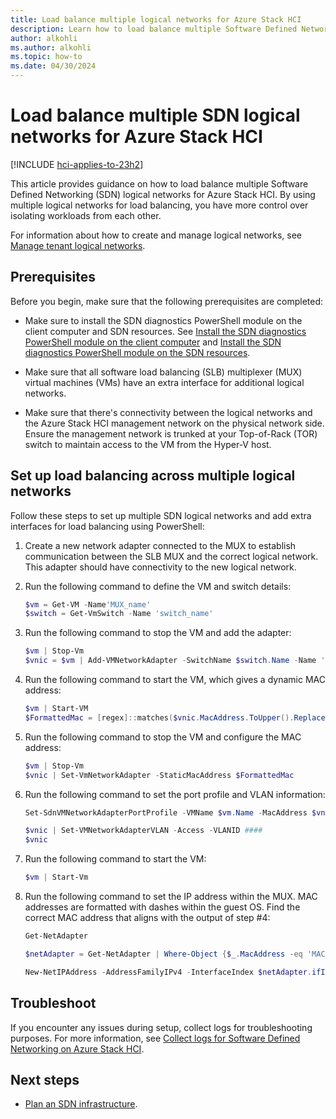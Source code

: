 ```yaml
---
title: Load balance multiple logical networks for Azure Stack HCI
description: Learn how to load balance multiple Software Defined Networking (SDN) logical networks for Azure Stack HCI.
author: alkohli
ms.author: alkohli
ms.topic: how-to
ms.date: 04/30/2024
---
```


# Load balance multiple SDN logical networks for Azure Stack HCI

[!INCLUDE [hci-applies-to-23h2](../../includes/hci-applies-to-23h2.md)]

This article provides guidance on how to load balance multiple Software Defined Networking (SDN) logical networks for Azure Stack HCI. By using multiple logical networks for load balancing, you have more control over isolating workloads from each other.

For information about how to create and manage logical networks, see [Manage tenant logical networks](./tenant-logical-networks.md).

## Prerequisites

Before you begin, make sure that the following prerequisites are completed:

- Make sure to install the SDN diagnostics PowerShell module on the client computer and SDN resources. See [Install the SDN diagnostics PowerShell module on the client computer](./sdn-log-collection.md#install-the-sdn-diagnostics-powershell-module-on-the-client-computer) and [Install the SDN diagnostics PowerShell module on the SDN resources](./sdn-log-collection.md#install-the-sdn-diagnostics-powershell-module-on-the-sdn-resources).

- Make sure that all software load balancing (SLB) multiplexer (MUX) virtual machines (VMs) have an extra interface for additional logical networks.

- Make sure that there's connectivity between the logical networks and the Azure Stack HCI management network on the physical network side. Ensure the management network is trunked at your Top-of-Rack (TOR) switch to maintain access to the VM from the Hyper-V host.

## Set up load balancing across multiple logical networks

Follow these steps to set up multiple SDN logical networks and add extra interfaces for load balancing using PowerShell:

1. Create a new network adapter connected to the MUX to establish communication between the SLB MUX and the correct logical network. This adapter should have connectivity to the new logical network.

1. Run the following command to define the VM and switch details:

    ```powershell
    $vm = Get-VM -Name'MUX_name'
    $switch = Get-VmSwitch -Name 'switch_name'
    ```

1. Run the following command to stop the VM and add the adapter:

    ```powershell
    $vm | Stop-Vm
    $vnic = $vm | Add-VMNetworkAdapter -SwitchName $switch.Name -Name 'switch_name' -PassThru
    ```

1. Run the following command to start the VM, which gives a dynamic MAC address:

    ```powershell
    $vm | Start-VM
    $FormattedMac = [regex]::matches($vnic.MacAddress.ToUpper().Replace(":","").Replace("-",""),'..').groups.value -join "-"
    ```

1. Run the following command to stop the VM and configure the MAC address:

    ```powershell
    $vm | Stop-Vm
    $vnic | Set-VmNetworkAdapter -StaticMacAddress $FormattedMac
    ```

1. Run the following command to set the port profile and VLAN information:

    ```powershell
    Set-SdnVMNetworkAdapterPortProfile -VMName $vm.Name -MacAddress $vnic.MacAddress -ProfileData2 -ProfileId $([Guid]::Empty)

    $vnic | Set-VMNetworkAdapterVLAN -Access -VLANID ####
    $vnic
    ```

1. Run the following command to start the VM:

    ```powershell
    $vm | Start-Vm
    ```

1. Run the following command to set the IP address within the MUX. MAC addresses are formatted with dashes within the guest OS. Find the correct MAC address that aligns with the output of step #4:

    ```powershell
    Get-NetAdapter

    $netAdapter = Get-NetAdapter | Where-Object {$_.MacAddress -eq 'MAC_address'}

    New-NetIPAddress -AddressFamilyIPv4 -InterfaceIndex $netAdapter.ifIndex -IPAddress 'IP_address' -PrefixLength 'prefix'
    ```

## Troubleshoot

If you encounter any issues during setup, collect logs for troubleshooting purposes. For more information, see [Collect logs for Software Defined Networking on Azure Stack HCI](./sdn-log-collection.md).

## Next steps

- [Plan an SDN infrastructure](../concepts/plan-software-defined-networking-infrastructure-23h2.md).